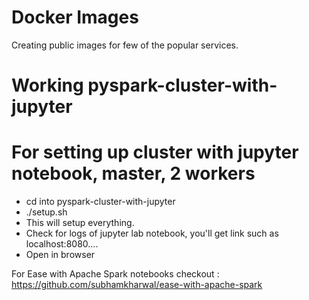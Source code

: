 # Docker Images
Creating public images for few of the popular services.

# Working pyspark-cluster-with-jupyter

# For setting up cluster with jupyter notebook, master, 2 workers 
- cd into pyspark-cluster-with-jupyter
- ./setup.sh
- This will setup everything.
- Check for logs of jupyter lab notebook, you'll get link such as localhost:8080....
- Open in browser

For Ease with Apache Spark notebooks checkout : https://github.com/subhamkharwal/ease-with-apache-spark
